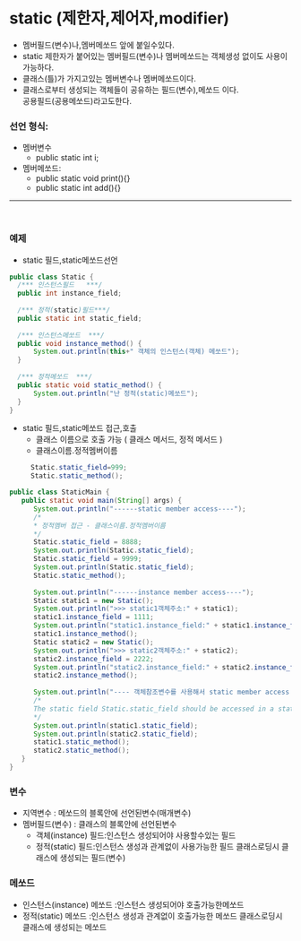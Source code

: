 # static (제한자,제어자,modifier)
 - 멤버필드(변수)나,멤버메쏘드 앞에 붙일수있다.
 - static 제한자가 붙어있는 멤버필드(변수)나 멤버메쏘드는 객체생성 없이도 사용이가능하다.<br>
 - 클래스(틀)가 가지고있는 멤버변수나 멤버메쏘드이다.<br>
 - 클래스로부터 생성되는 객체들이 공유하는 필드(변수),메쏘드 이다.     
    공용필드(공용메쏘드)라고도한다.
      
 ### 선언 형식: 
   - 멤버변수
      + public static int i;
   - 멤버메쏘드:
      + public static void print(){}
      + public static int add(){}	
 <hr>
 <br>

### 예제
  - static 필드,static메쏘드선언

  ```java
public class Static {
    /*** 인스턴스필드   ***/
    public int instance_field;
    
    /*** 정적(static)필드***/
    public static int static_field;
    
    /*** 인스턴스메쏘드  ***/
    public void instance_method() {
        System.out.println(this+" 객체의 인스턴스(객체) 메쏘드");
    }
    
    /*** 정적메쏘드  ***/
    public static void static_method() {
        System.out.println("난 정적(static)메쏘드");
    }
}
  ```

- static 필드,static메쏘드 접근,호출
  + 클래스 이름으로 호출 가능 ( 클래스 메서드, 정적 메서드 )
  + 클래스이름.정적멤버이름
  ```java
    Static.static_field=999;
    Static.static_method();
  ```
      
 ```java
public class StaticMain {
    public static void main(String[] args) {
       System.out.println("------static member access----");
       /*
       * 정적멤버 접근 - 클래스이름.정적멤버이름
       */
       Static.static_field = 8888;
       System.out.println(Static.static_field);
       Static.static_field = 9999;
       System.out.println(Static.static_field);
       Static.static_method();
       
       System.out.println("------instance member access----");
       Static static1 = new Static();
       System.out.println(">>> static1객체주소:" + static1);
       static1.instance_field = 1111;
       System.out.println("static1.instance_field:" + static1.instance_field);
       static1.instance_method();
       Static static2 = new Static();
       System.out.println(">>> static2객체주소:" + static2);
       static2.instance_field = 2222;
       System.out.println("static2.instance_field:" + static2.instance_field);
       static2.instance_method();
       
       System.out.println("---- 객체참조변수를 사용해서 static member access ----");
       /*
       The static field Static.static_field should be accessed in a static way
       */
       System.out.println(static1.static_field);
       System.out.println(static2.static_field);
       static1.static_method();
       static2.static_method();
    }
}
  ```

 
 ### 변수
   - 지역변수       : 메쏘드의 블록안에 선언된변수(매개변수)
   - 멤버필드(변수) : 클래스의 블록안에 선언된변수
       - 객체(instance) 필드:인스턴스 생성되어야 사용할수있는 필드
       - 정적(static)   필드:인스턴스 생성과 관계없이 사용가능한 필드
                                클래스로딩시 클래스에 생성되는 필드(변수)
                                
### 메쏘드
   - 인스턴스(instance) 메쏘드 :인스턴스 생성되어야 호출가능한메쏘드
   - 정적(static)       메쏘드 :인스턴스 생성과 관계없이 호출가능한 메쏘드
                               클래스로딩시 클래스에 생성되는 메쏘드                              
 

